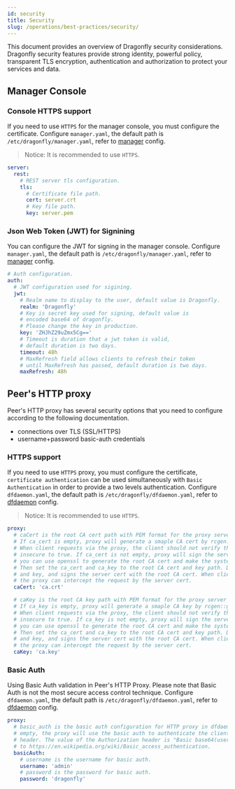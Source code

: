 ```yaml
---
id: security
title: Security
slug: /operations/best-practices/security/
---
```


This document provides an overview of Dragonfly security considerations.
Dragonfly security features provide strong identity, powerful policy,
transparent TLS encryption, authentication and
authorization to protect your services and data.

## Manager Console

### Console HTTPS support

If you need to use `HTTPS` for the manager console, you must configure the certificate.
Configure `manager.yaml`, the default path is `/etc/dragonfly/manager.yaml`,
refer to [manager](../../reference/configuration/manager.md) config.

> Notice: It is recommended to use `HTTPS`.

<!-- markdownlint-disable -->

```yaml
server:
  rest:
    # REST server tls configuration.
    tls:
      # Certificate file path.
      cert: server.crt
      # Key file path.
      key: server.pem
```

<!-- markdownlint-restore -->

### Json Web Token (JWT) for Signining

You can configure the JWT for signing in the manager console. Configure `manager.yaml`,
the default path is `/etc/dragonfly/manager.yaml`, refer to
[manager](../../reference/configuration/manager.md) config.

<!-- markdownlint-disable -->

```yaml
# Auth configuration.
auth:
  # JWT configuration used for sigining.
  jwt:
    # Realm name to display to the user, default value is Dragonfly.
    realm: 'Dragonfly'
    # Key is secret key used for signing, default value is
    # encoded base64 of dragonfly.
    # Please change the key in production.
    key: 'ZHJhZ29uZmx5Cg=='
    # Timeout is duration that a jwt token is valid,
    # default duration is two days.
    timeout: 48h
    # MaxRefresh field allows clients to refresh their token
    # until MaxRefresh has passed, default duration is two days.
    maxRefresh: 48h
```

<!-- markdownlint-restore -->

## Peer's HTTP proxy

Peer's HTTP proxy has several security options that you need to configure according to the following documentation.

- connections over TLS (SSL/HTTPS)
- username+password basic-auth credentials

### HTTPS support

If you need to use `HTTPS` proxy, you must configure the certificate,
`certificate authentication` can be used simultaneously with `Basic Authentication`
in order to provide a two levels authentication.
Configure `dfdaemon.yaml`, the default path is `/etc/dragonfly/dfdaemon.yaml`,
refer to [dfdaemon](../../reference/configuration/client/dfdaemon.md) config.

> Notice: It is recommended to use `HTTPS`.

<!-- markdownlint-disable -->

```yaml
proxy:
  # caCert is the root CA cert path with PEM format for the proxy server to generate the server cert.
  # If ca_cert is empty, proxy will generate a smaple CA cert by rcgen::generate_simple_self_signed.
  # When client requests via the proxy, the client should not verify the server cert and set
  # insecure to true. If ca_cert is not empty, proxy will sign the server cert with the CA cert. If openssl is installed,
  # you can use openssl to generate the root CA cert and make the system trust the root CA cert.
  # Then set the ca_cert and ca_key to the root CA cert and key path. Dfdaemon generates the server cert
  # and key, and signs the server cert with the root CA cert. When client requests via the proxy,
  # the proxy can intercept the request by the server cert.
  caCert: 'ca.crt'

  # caKey is the root CA key path with PEM format for the proxy server to generate the server cert.
  # If ca_key is empty, proxy will generate a smaple CA key by rcgen::generate_simple_self_signed.
  # When client requests via the proxy, the client should not verify the server cert and set
  # insecure to true. If ca_key is not empty, proxy will sign the server cert with the CA cert. If openssl is installed,
  # you can use openssl to generate the root CA cert and make the system trust the root CA cert.
  # Then set the ca_cert and ca_key to the root CA cert and key path. Dfdaemon generates the server cert
  # and key, and signs the server cert with the root CA cert. When client requests via the proxy,
  # the proxy can intercept the request by the server cert.
  caKey: 'ca.key'
```

<!-- markdownlint-restore -->

### Basic Auth

Using Basic Auth validation in Peer's HTTP Proxy.
Please note that Basic Auth is not the most secure access control technique.
Configure `dfdaemon.yaml`, the default path is `/etc/dragonfly/dfdaemon.yaml`,
refer to [dfdaemon](../../reference/configuration/client/dfdaemon.md) config.

<!-- markdownlint-disable -->

```yaml
proxy:
  # basic_auth is the basic auth configuration for HTTP proxy in dfdaemon. If basic_auth is not
  # empty, the proxy will use the basic auth to authenticate the client by Authorization
  # header. The value of the Authorization header is "Basic base64(username:password)", refer
  # to https://en.wikipedia.org/wiki/Basic_access_authentication.
  basicAuth:
    # username is the username for basic auth.
    username: 'admin'
    # password is the password for basic auth.
    password: 'dragonfly'
```

<!-- markdownlint-restore -->
